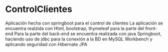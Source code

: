 # ControlClientes
Aplicación hecha con springboot para el control de clientes
La aplicación se encuentra realzida con Html, bootstrap, thymeleaf para la parte del front-end
Para la parte del back-end se encuentra realizada con java Springboot, haciendo uso de jdbc para la conexión a la BD en MySQL Workbench y aplicando seguridad con Hibernate JPA

